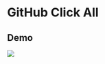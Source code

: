 # GitHub Click All

## Demo

![](https://github.com/kamuiroeru/github-all-clicker/blob/main/documents/main.gif)
